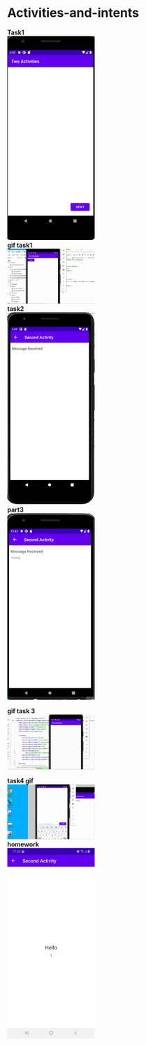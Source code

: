 # Activities-and-intents

<b> Task1</b>
<br/>
<img src="activites task1 img.png" width="200">
</br>
<b>gif task1</b>
<br/>
<img src="Activities and intents part 2.gif" width="200">
</br>
<b>task2</b>
<br/>
<img src="activities and intent task2.png" width="200">
</br>
<b>part3</b>
<br/>
<img src="activities and intent task 3.png" width="200">
</br>

<b> gif task 3</b>
<br/>
<img src="Activities and intents part 3.gif" width="200">
</br>




<b>task4 gif</b>
<br/>
<img src="Activities and intents part4.gif" width="200">
</br>
<b>homework </b>
<br/>
<img src="homework activity and intent.jpg" width="200">
</br>
